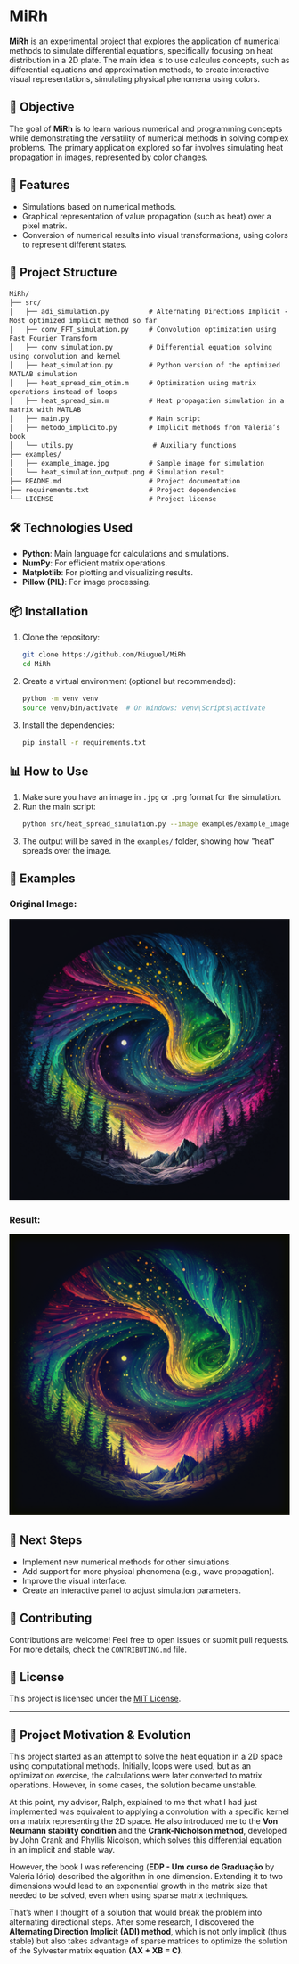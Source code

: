 # MiRh

**MiRh** is an experimental project that explores the application of numerical methods to simulate differential equations, specifically focusing on heat distribution in a 2D plate. The main idea is to use calculus concepts, such as differential equations and approximation methods, to create interactive visual representations, simulating physical phenomena using colors.

## 🧮 Objective

The goal of **MiRh** is to learn various numerical and programming concepts while demonstrating the versatility of numerical methods in solving complex problems. The primary application explored so far involves simulating heat propagation in images, represented by color changes.

## 🚀 Features

- Simulations based on numerical methods.
- Graphical representation of value propagation (such as heat) over a pixel matrix.
- Conversion of numerical results into visual transformations, using colors to represent different states.

## 📂 Project Structure

```plaintext
MiRh/
├── src/         
│   ├── adi_simulation.py          # Alternating Directions Implicit - Most optimized implicit method so far
│   ├── conv_FFT_simulation.py     # Convolution optimization using Fast Fourier Transform
│   ├── conv_simulation.py         # Differential equation solving using convolution and kernel
│   ├── heat_simulation.py         # Python version of the optimized MATLAB simulation
│   ├── heat_spread_sim_otim.m     # Optimization using matrix operations instead of loops
│   ├── heat_spread_sim.m          # Heat propagation simulation in a matrix with MATLAB
│   ├── main.py                    # Main script
│   ├── metodo_implicito.py        # Implicit methods from Valeria’s book
│   └── utils.py                    # Auxiliary functions
├── examples/
│   ├── example_image.jpg          # Sample image for simulation
│   └── heat_simulation_output.png # Simulation result
├── README.md                      # Project documentation
├── requirements.txt               # Project dependencies
└── LICENSE                        # Project license
```

## 🛠️ Technologies Used

- **Python**: Main language for calculations and simulations.
- **NumPy**: For efficient matrix operations.
- **Matplotlib**: For plotting and visualizing results.
- **Pillow (PIL)**: For image processing.

## 📦 Installation

1. Clone the repository:
   ```bash
   git clone https://github.com/Miuguel/MiRh
   cd MiRh
   ```

2. Create a virtual environment (optional but recommended):
   ```bash
   python -m venv venv
   source venv/bin/activate  # On Windows: venv\Scripts\activate
   ```

3. Install the dependencies:
   ```bash
   pip install -r requirements.txt
   ```

## 📊 How to Use

1. Make sure you have an image in `.jpg` or `.png` format for the simulation.
2. Run the main script:
   ```bash
   python src/heat_spread_simulation.py --image examples/example_image.jpg
   ```
3. The output will be saved in the `examples/` folder, showing how "heat" spreads over the image.

## 🌟 Examples

### Original Image:
![Original Image](examples/example_image.png)

### Result:
![Result](examples/heat_simulation_output.png)

## 🧠 Next Steps

- Implement new numerical methods for other simulations.
- Add support for more physical phenomena (e.g., wave propagation).
- Improve the visual interface.
- Create an interactive panel to adjust simulation parameters.

## 🤝 Contributing

Contributions are welcome! Feel free to open issues or submit pull requests. For more details, check the `CONTRIBUTING.md` file.

## 📜 License

This project is licensed under the [MIT License](LICENSE).

---

## 📖 Project Motivation & Evolution

This project started as an attempt to solve the heat equation in a 2D space using computational methods. Initially, loops were used, but as an optimization exercise, the calculations were later converted to matrix operations. However, in some cases, the solution became unstable.

At this point, my advisor, Ralph, explained to me that what I had just implemented was equivalent to applying a convolution with a specific kernel on a matrix representing the 2D space. He also introduced me to the **Von Neumann stability condition** and the **Crank-Nicholson method**, developed by John Crank and Phyllis Nicolson, which solves this differential equation in an implicit and stable way.

However, the book I was referencing (**EDP - Um curso de Graduação** by Valeria Iório) described the algorithm in one dimension. Extending it to two dimensions would lead to an exponential growth in the matrix size that needed to be solved, even when using sparse matrix techniques.

That’s when I thought of a solution that would break the problem into alternating directional steps. After some research, I discovered the **Alternating Direction Implicit (ADI) method**, which is not only implicit (thus stable) but also takes advantage of sparse matrices to optimize the solution of the Sylvester matrix equation **(AX + XB = C)**.
```
